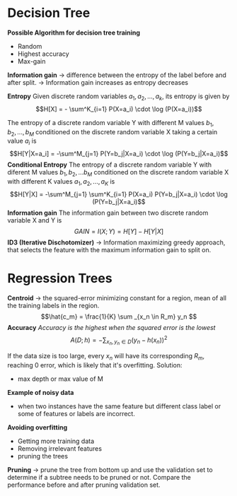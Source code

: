 # Decision Tree

**Possible Algorithm for decision tree training**
- Random
- Highest accuracy 
- Max-gain

**Information gain**
$\rightarrow$ difference between the entropy of the label before and after split.
$\rightarrow$ Information gain increases as entropy decreases

**Entropy**
Given discrete random variables $a_1, a_2, ..., a_k$, its entropy is given by
$$H[X] = - \sum^K_{i=1} P(X=a_i) \cdot \log (P(X=a_i))$$

The entropy of a discrete random variable Y with different M values $b_1,b_2, ... , b_M$ conditioned on the discrete random variable X taking a certain value $a_i$ is 
$$H[Y|X=a_i] = -\sum^M_{j=1} P(Y=b_j|X=a_i) \cdot \log (P(Y=b_j|X=a_i)$$
**Conditional Entropy**
The entropy of a discrete random variable Y with diferent M values $b_1, b_2, ... b_M$ conditioned on the discrete random variable X with different K values $a_1, a_2, ..., a_K$ is
$$H[Y|X] = -\sum^M_{j=1} \sum^K_{i=1} P(X=a_i) P(Y=b_j|X=a_i) \cdot \log (P(Y=b_j|X=a_i)$$
**Information gain**
The information gain between two discrete random variable X and Y is
$$GAIN = I(X;Y) = H[Y] - H[Y|X]$$
**ID3 (Iterative Dischotomizer)**
$\rightarrow$ Information maximizing greedy approach, that selects the feature with the maximum information gain to split on.

# Regression Trees

**Centroid**
$\rightarrow$ the squared-error minimizing constant for a region, mean of all the training labels in the region.
$$\hat{c_m} = \frac{1}{K} \sum _{x_n \in R_m} y_n $$
**Accuracy**
*Accuracy is the highest when the squared error is the lowest*
$$A(D;h) = - \sum_{x_n,y_n \in D} (y_n - h(x_n))^2$$

If the data size is too large, every $x_n$ will have its corresponding $R_m$, reaching 0 error, which is likely that it's overfitting.
Solution:
- max depth or max value of M

**Example of noisy data**
- when two instances have the same feature but different class label or some of features or labels are incorrect.

**Avoiding overfitting**
- Getting more training data
- Removing irrelevant features
- pruning the trees

**Pruning**
$\rightarrow$ prune the tree from bottom up and use the validation set to determine if a subtree needs to be pruned or not. Compare the performance before and after pruning validation set.


